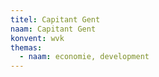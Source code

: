 ```yaml
---
titel: Capitant Gent
naam: Capitant Gent
konvent: wvk
themas:
  - naam: economie, development
---
```

